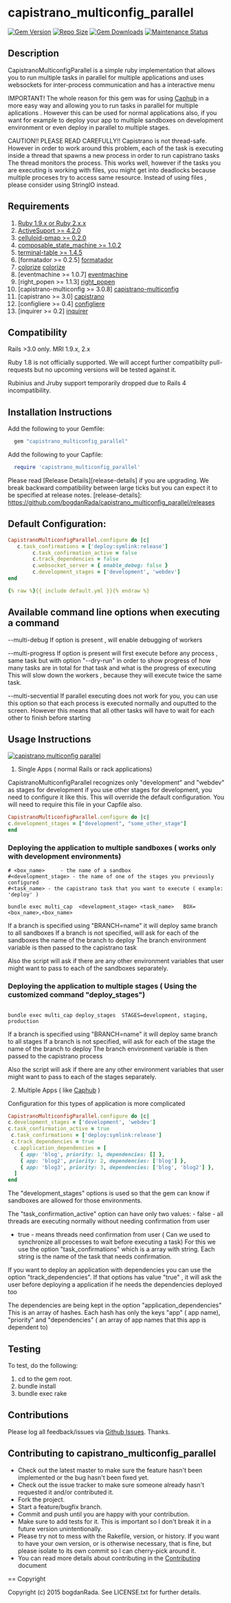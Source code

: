 capistrano_multiconfig_parallel
==================

[![Gem Version](https://badge.fury.io/rb/capistrano_multiconfig_parallel.svg)](http://badge.fury.io/rb/capistrano_multiconfig_parallel)
[![Repo Size](https://reposs.herokuapp.com/?path=bogdanRada/capistrano_multiconfig_parallel)](https://github.com/bogdanRada/capistrano_multiconfig_parallel)
[![Gem Downloads](https://ruby-gem-downloads-badge.herokuapp.com/capistrano_multiconfig_parallel?type=total&style=dynamic)](https://github.com/bogdanRada/capistrano_multiconfig_parallel)
[![Maintenance Status](http://stillmaintained.com/bogdanRada/capistrano_multiconfig_parallel.png)](https://github.com/bogdanRada/capistrano_multiconfig_parallel)

Description
--------
CapistranoMulticonfigParallel is a simple ruby implementation that allows you to run multiple tasks in parallel for multiple applications and uses websockets for inter-process communication and has a interactive menu

IMPORTANT!  The whole reason for this gem was for using [Caphub][caphub]  in a more easy way and allowing you to run tasks in parallel for multiple aplications . 
However this can be used for normal applications also, if you want for example to deploy your app to multiple sandboxes on development environment
or even deploy in parallel to multiple stages.

CAUTION!! PLEASE READ CAREFULLY!! Capistrano is not thread-safe. However in order to work around this problem, each of the task is executing inside a thread that spawns a new process in order to run capistrano tasks
The thread monitors the process. This works well, however if the tasks you are executing is working with files, you might get into deadlocks because multiple proceses try to access same resource.
Instead of using files , please consider using StringIO instead. 

[caphub]: https://github.com/railsware/caphub

Requirements
--------
1.  [Ruby 1.9.x or Ruby 2.x.x][ruby]
2. [ActiveSuport >= 4.2.0][activesupport]
3. [celluloid-pmap >= 0.2.0][celluloid_pmap]
5. [composable_state_machine >= 1.0.2][composable_state_machine]
6. [terminal-table >= 1.4.5][terminal_table]
7. [formatador >= 0.2.5] [formatador]
8. [colorize] [colorize]
9. [eventmachine >= 1.0.7] [eventmachine]
10. [right_popen >= 1.1.3] [right_popen]
11. [capistrano-multiconfig >= 3.0.8] [capistrano-multiconfig]
12. [capistrano >= 3.0] [capistrano]
13. [configliere >= 0.4] [configliere]
14.  [inquirer >= 0.2] [inquirer]

[ruby]: http://www.ruby-lang.org
[activesupport]:https://rubygems.org/gems/activesupport
[capistrano_multiconfig_parallel]:https://github.com/bogdanRada/capistrano_multiconfig_parallel
[celluloid_pmap]:https://github.com/jwo/celluloid-pmap
[composable_state_machine]: https://github.com/swoop-inc/composable_state_machine
[terminal_table]: https://github.com/tj/terminal-table
[formatador]: https://github.com/geemus/formatador
[colorize]: https://github.com/fazibear/colorize
[eventmachine]: https://github.com/eventmachine/eventmachine
[right_popen]: https://github.com/rightscale/right_popen
[capistrano-multiconfig]: https://github.com/railsware/capistrano-multiconfig
[capistrano]: https://github.com/capistrano/capistrano/
[configliere]: https://github.com/infochimps-platform/configliere
[inquirer]: https://github.com/arlimus/inquirer.rb

Compatibility
--------

Rails >3.0 only. MRI 1.9.x, 2.x

Ruby 1.8 is not officially supported. We will accept further compatibilty pull-requests but no upcoming versions will be tested against it.

Rubinius and Jruby  support temporarily dropped due to Rails 4 incompatibility.

Installation Instructions
--------

Add the following to your Gemfile:
  
```ruby
  gem "capistrano_multiconfig_parallel"
```


Add the following to your Capfile:
  
```ruby
  require 'capistrano_multiconfig_parallel'
```

Please read  [Release Details][release-details] if you are upgrading. We break backward compatibility between large ticks but you can expect it to be specified at release notes.
[release-details]: https://github.com/bogdanRada/capistrano_multiconfig_parallel/releases

Default Configuration:
--------

```ruby
CapistranoMulticonfigParallel.configure do |c|
   c.task_confirmations = ['deploy:symlink:release']
        c.task_confirmation_active = false
        c.track_dependencies = false
        c.websocket_server = { enable_debug: false }
        c.development_stages = ['development', 'webdev']
end
```

```yaml
{% raw %}{{ include default.yml }}{% endraw %}
```

 Available command line  options when executing a command
--------

--multi-debug
   If option is present , will enable debugging of workers

--multi-progress
  If option is present will first execute before any process , same task but with option "--dry-run" in order to show progress of how many tasks are in total for that task and what is the progress of executing
 This will slow down the workers , because they will execute twice the same task.

--multi-secvential
  If parallel executing does not work for you, you can use this option so that each process is executed normally and ouputted to the screen.
  However this means that all other tasks will have to wait for each other to finish before starting 


Usage Instructions
--------

[![capistrano multiconfig parallel ](img/parallel_demo.png)](#features)

1. Single Apps ( normal Rails or rack applications) 
    
CapistranoMulticonfigParallel recognizes only "development" and "webdev" as stages for development
if you use other stages for development, you need to configure it like this. This will override the default configuration.
You will need to require this file in your Capfile also.

```ruby
CapistranoMulticonfigParallel.configure do |c|
c.development_stages = ["development", "some_other_stage"]
end
```
### Deploying the application  to multiple sandboxes ( works only with development environments)

```shell
# <box_name>     - the name of a sandbox
#<development_stage> - the name of one of the stages you previously configured
#<task_name> - the capistrano task that you want to execute ( example: 'deploy' )

bundle exec multi_cap  <development_stage> <task_name>   BOX=<box_name>,<box_name> 

```

If a branch is specified using "BRANCH=name" it will deploy same branch to all sandboxes
If a branch is not specified, will ask for each of the sandboxes the name of the branch to deploy
The branch environment variable is then passed to the capistrano task

Also the script will ask if there are any other environment variables that user might want to pass to each of the sandboxes separately.

### Deploying the application  to multiple stages  ( Using the customized command "deploy_stages")
  

```shell

bundle exec multi_cap deploy_stages  STAGES=development, staging, production
```

If a branch is specified using "BRANCH=name" it will deploy same branch to all stages
If a branch is not specified, will ask for each of the stage the name of the branch to deploy
The branch environment variable is then passed to the capistrano process

Also the script will ask if there are any other environment variables that user might want to pass to each of the stages separately.



2. Multiple Apps ( like [Caphub][caphub]  ) 


Configuration for this types of application is more complicated

```ruby
CapistranoMulticonfigParallel.configure do |c|
c.development_stages = ['development', 'webdev']  
c.task_confirmation_active = true
 c.task_confirmations = ['deploy:symlink:release'] 
 c.track_dependencies = true
  c.application_dependencies = [
    { app: 'blog', priority: 1, dependencies: [] },
    { app: 'blog2', priority: 2, dependencies: ['blog'] },
    { app: 'blog3', priority: 3, dependencies: ['blog', 'blog2'] },
  ]
end
```

The "development_stages" options is used so that the gem can know if sandboxes are allowed for those environments.

The "task_confirmation_active" option can have only two values:
    - false  - all threads are executing normally without needing confirmation from user
   - true - means threads need confirmation from user ( Can we used to synchronize all processes to wait before executing a task) 
             For this we use the option "task_confirmations" which is a array with string. 
              Each string is  the name of the task that needs confirmation.


If you want to deploy an application with dependencies you can use   the option "track_dependencies".
If that options has value "true" , it will ask the user before deploying a application if he needs the dependencies deployed too

The dependencies are being kept in the option "application_dependencies"
This is an array of hashes. Each hash has only the keys "app" ( app name), "priority" and "dependencies" ( an array of app names that this app is dependent to)

 

 Testing
--------

To test, do the following:

1. cd to the gem root.
2. bundle install
3. bundle exec rake

Contributions
--------

Please log all feedback/issues via [Github Issues][issues].  Thanks.

[issues]: http://github.com/bogdanRada/capistrano_multiconfig_parallel/issues

Contributing to capistrano_multiconfig_parallel
--------

* Check out the latest master to make sure the feature hasn't been implemented or the bug hasn't been fixed yet.
* Check out the issue tracker to make sure someone already hasn't requested it and/or contributed it.
* Fork the project.
* Start a feature/bugfix branch.
* Commit and push until you are happy with your contribution.
* Make sure to add tests for it. This is important so I don't break it in a future version unintentionally.
* Please try not to mess with the Rakefile, version, or history. If you want to have your own version, or is otherwise necessary, that is fine, but please isolate to its own commit so I can cherry-pick around it.
* You can read more details about contributing in the [Contributing][contributing] document

[contributing]: https://github.com/bogdanRada/capistrano_multiconfig_parallel/blob/master/CONTRIBUTING.md

== Copyright

Copyright (c) 2015 bogdanRada. See LICENSE.txt for
further details.
